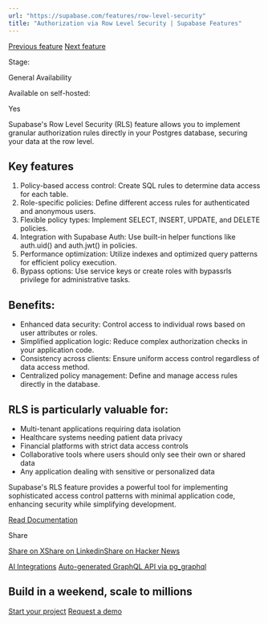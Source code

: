 ```yaml
---
url: "https://supabase.com/features/row-level-security"
title: "Authorization via Row Level Security | Supabase Features"
---
```


[Previous feature](https://supabase.com/features/ai-integrations) [Next feature](https://supabase.com/features/auto-generated-graphql-api)

Stage:

General Availability

Available on self-hosted:

Yes

Supabase's Row Level Security (RLS) feature allows you to implement granular authorization rules directly in your Postgres database, securing your data at the row level.

## Key features

1. Policy-based access control: Create SQL rules to determine data access for each table.
2. Role-specific policies: Define different access rules for authenticated and anonymous users.
3. Flexible policy types: Implement SELECT, INSERT, UPDATE, and DELETE policies.
4. Integration with Supabase Auth: Use built-in helper functions like auth.uid() and auth.jwt() in policies.
5. Performance optimization: Utilize indexes and optimized query patterns for efficient policy execution.
6. Bypass options: Use service keys or create roles with bypassrls privilege for administrative tasks.

## Benefits:

- Enhanced data security: Control access to individual rows based on user attributes or roles.
- Simplified application logic: Reduce complex authorization checks in your application code.
- Consistency across clients: Ensure uniform access control regardless of data access method.
- Centralized policy management: Define and manage access rules directly in the database.

## RLS is particularly valuable for:

- Multi-tenant applications requiring data isolation
- Healthcare systems needing patient data privacy
- Financial platforms with strict data access controls
- Collaborative tools where users should only see their own or shared data
- Any application dealing with sensitive or personalized data

Supabase's RLS feature provides a powerful tool for implementing sophisticated access control patterns with minimal application code, enhancing security while simplifying development.

[Read Documentation](https://supabase.com/docs/guides/auth/row-level-security)

Share

[Share on X](https://twitter.com/intent/tweet?url=https%3A%2F%2Fsupabase.com%2Ffeatures%2Frow-level-security&text=Authorization%20via%20Row%20Level%20Security%20%7C%20Supabase%20Features)[Share on Linkedin](https://www.linkedin.com/shareArticle?url=https%3A%2F%2Fsupabase.com%2Ffeatures%2Frow-level-security&text=Authorization%20via%20Row%20Level%20Security%20%7C%20Supabase%20Features)[Share on Hacker News](https://news.ycombinator.com/submitlink?u=https%3A%2F%2Fsupabase.com%2Ffeatures%2Frow-level-security&t=Authorization%20via%20Row%20Level%20Security%20%7C%20Supabase%20Features)

[AI Integrations](https://supabase.com/features/ai-integrations) [Auto-generated GraphQL API via pg\_graphql](https://supabase.com/features/auto-generated-graphql-api)

## Build in a weekend, scale to millions

[Start your project](https://supabase.com/dashboard) [Request a demo](https://supabase.com/contact/sales)